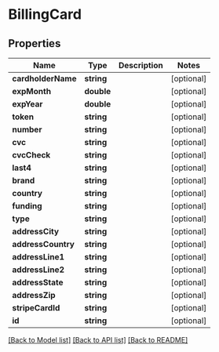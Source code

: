 # BillingCard

## Properties
Name | Type | Description | Notes
------------ | ------------- | ------------- | -------------
**cardholderName** | **string** |  | [optional] 
**expMonth** | **double** |  | [optional] 
**expYear** | **double** |  | [optional] 
**token** | **string** |  | [optional] 
**number** | **string** |  | [optional] 
**cvc** | **string** |  | [optional] 
**cvcCheck** | **string** |  | [optional] 
**last4** | **string** |  | [optional] 
**brand** | **string** |  | [optional] 
**country** | **string** |  | [optional] 
**funding** | **string** |  | [optional] 
**type** | **string** |  | [optional] 
**addressCity** | **string** |  | [optional] 
**addressCountry** | **string** |  | [optional] 
**addressLine1** | **string** |  | [optional] 
**addressLine2** | **string** |  | [optional] 
**addressState** | **string** |  | [optional] 
**addressZip** | **string** |  | [optional] 
**stripeCardId** | **string** |  | [optional] 
**id** | **string** |  | [optional] 

[[Back to Model list]](../README.md#documentation-for-models) [[Back to API list]](../README.md#documentation-for-api-endpoints) [[Back to README]](../README.md)


